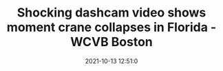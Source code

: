---
"title": "Shocking dashcam video shows moment crane collapses in Florida - WCVB Boston"
"date": "2021-10-13 12:51:0"
"feed_name": "GOOGLENEWSCONSTRUCTION"
"feed_website": "https://news.google.com/search?q=construction%2Bincident&hl=en-US&gl=US&ceid=US:en"
"feed_rss": "https://news.google.com/rss/search?q=construction%2Bincident&hl=en-US&gl=US&ceid=US:en"
"link": "https://www.wcvb.com/article/dashcam-video-shows-moment-crane-collapses-in-florida/37947730"
"source": "{'href': 'https://www.wcvb.com', 'title': 'WCVB Boston'}"
"file": "_posts/2021-1-1-30c648107e0ed2733b60a7b01ac364835bc00c2a.md"
"accident": "0"
"drilling": "0"
"dead": "0"
"injured": "0"
"arrested": "0"
"place": "unknown place"
"where": "unknown site"
"causes": "unknown"
"place_uri": "unknown place"
---